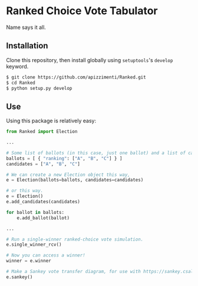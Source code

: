 
# Ranked Choice Vote Tabulator
Name says it all.

## Installation
Clone this repository, then install globally using `setuptools`'s `develop`
keyword.

```bash
$ git clone https://github.com/apizzimenti/Ranked.git
$ cd Ranked
$ python setup.py develop
```

## Use
Using this package is relatively easy:

```python
from Ranked import Election

...

# Some list of ballots (in this case, just one ballot) and a list of candidates.
ballots = [ { "ranking": ["A", "B", "C"] } ]
candidates = ["A", "B", "C"]

# We can create a new Election object this way,
e = Election(ballots=ballots, candidates=candidates)

# or this way.
e = Election()
e.add_candidates(candidates)

for ballot in ballots:
    e.add_ballot(ballot)

...

# Run a single-winner ranked-choice vote simulation.
e.single_winner_rcv()

# Now you can access a winner!
winner = e.winner

# Make a Sankey vote transfer diagram, for use with https://sankey.csaladen.es/.
e.sankey()
```